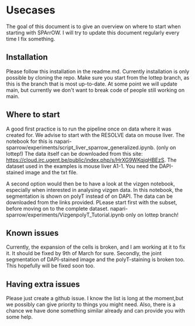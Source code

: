  # Usecases
 
 The goal of this document is to give an overview on where to start when starting with SPArrOW.
 I will try to update this document regularly every time I fix something. 
 
 ## Installation
 
Please follow this installation in the readme.md. Currently installation is only possible by cloning the repo. Make sure you start from the lottep branch, as this is the branch that is most up-to-date.
At some point we will update main, but currently we don't want to break code of people still working on main. 

## Where to start

A good first practice is to run the pipeline once on data where it was created for. 
We advise to start with the RESOLVE data on mouse liver. 
The notebook for this is napari-sparrow/experiments/script_liver_sparrow_generalized.ipynb. (only on lottep!)
The data itself can be downloaded from this site: 
https://cloud.irc.ugent.be/public/index.php/s/HrXG9WKqjqHBEzS.
The dataset used in the examples is mouse liver A1-1. You need the DAPI-stained image and the txt file. 

A second option would then be to have a look at the vizgen notebook, especially when interested in analysing vizgen data. 
In this notebook, the segmentation is shown on polyT instead of on DAPI. The data can be downloaded from the links provided. 
PLease start first with the subset, before moving on to the complete dataset. 
napari-sparrow/experiments/VizgenpolyT_Tutorial.ipynb only on lottep branch! 


## Known issues

Currently, the expansion of the cells is broken, and I am working at it to fix it. It should be fixed by 9th of March for sure.
Secondly, the joint segmentation of DAPI-stained image and the polyT-staining is broken too. This hopefully will be fixed soon too. 

## Having extra issues
Please just create a github issue. I know the list is long at the moment,but we possibly can give priority to things you might need.
Also, there is a chance we have done something similar already and can provide you with some help. 




 
 
